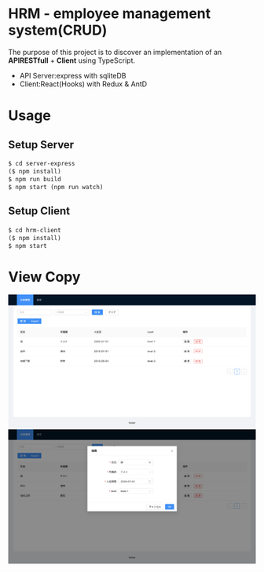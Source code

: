 # HRM - employee management system(CRUD)

The purpose of this project is to discover an implementation of an **APIRESTfull** + **Client** using TypeScript.

- API Server:express with sqliteDB
- Client:React(Hooks) with Redux & AntD

# Usage

## Setup Server

```
$ cd server-express
($ npm install)
$ npm run build
$ npm start (npm run watch)
```

## Setup Client

```
$ cd hrm-client
($ npm install)
$ npm start
```

# View Copy

![page](HelloCopy.png)
![page](HelloCopy2.png)
